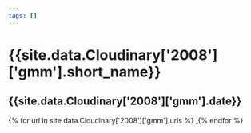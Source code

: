 ```yaml
---
tags: []
---
```

<div itemscope itemtype="http://schema.org/Photograph">
  <h1>{{site.data.Cloudinary['2008']['gmm'].short_name}}</h1>
  <h2 class="event-date">{{site.data.Cloudinary['2008']['gmm'].date}}</h2>
  {% for url in site.data.Cloudinary['2008']['gmm'].urls %}
    <a itemprop="image" class="swipebox" title="" href="{{ site.cloudinary.baseurl }}/{{ url }}">
      <img alt="" itemprop="thumbnailUrl" src="{{ site.cloudinary.baseurl }}/h_150/{{ url }}" />
      <meta itemprop="isFamilyFriendly" content="true" />
    </a>
  {% endfor %}
</div>
